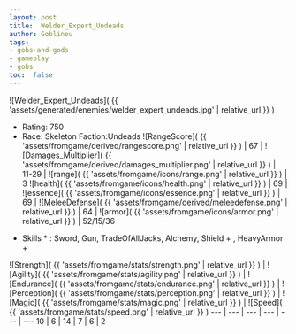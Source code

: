 ```yaml
---
layout: post
title:  Welder_Expert_Undeads
author: Goblinou
tags:
- gobs-and-gods
- gameplay
- gobs
toc:  false
---
```


![Welder_Expert_Undeads]( {{ 'assets/generated/enemies/welder_expert_undeads.jpg' | relative_url }} )
- Rating: 750
- Race: Skeleton  Faction:Undeads
![RangeScore]( {{ 'assets/fromgame/derived/rangescore.png' | relative_url }} ) | 67 | ![Damages_Multiplier]( {{ 'assets/fromgame/derived/damages_multiplier.png' | relative_url }} ) | 11-29 | ![range]( {{ 'assets/fromgame/icons/range.png' | relative_url }} ) | 3
![health]( {{ 'assets/fromgame/icons/health.png' | relative_url }} ) | 69 | ![essence]( {{ 'assets/fromgame/icons/essence.png' | relative_url }} ) | 69 | ![MeleeDefense]( {{ 'assets/fromgame/derived/meleedefense.png' | relative_url }} ) | 64 | ![armor]( {{ 'assets/fromgame/icons/armor.png' | relative_url }} ) | 52/15/36
* Skills * : Sword, Gun, TradeOfAllJacks, Alchemy, Shield + , HeavyArmor + 

![Strength]( {{ 'assets/fromgame/stats/strength.png' | relative_url }} ) | ![Agility]( {{ 'assets/fromgame/stats/agility.png' | relative_url }} ) | ![Endurance]( {{ 'assets/fromgame/stats/endurance.png' | relative_url }} ) | ![Perception]( {{ 'assets/fromgame/stats/perception.png' | relative_url }} ) | ![Magic]( {{ 'assets/fromgame/stats/magic.png' | relative_url }} ) | ![Speed]( {{ 'assets/fromgame/stats/speed.png' | relative_url }} )
--- | --- | --- | --- | --- | ---
10 | 6 | 14 | 7 | 6 | 2
